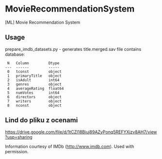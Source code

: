# MovieRecommendationSystem
[ML] Movie Recommendation System

## Usage
prepare_imdb_datasets.py - generates title.merged.sav file contains database:
```
 N   Column         Dtype  
---  ------         -----  
 0   tconst         object 
 1   primaryTitle   object 
 2   isAdult        int64  
 3   genres         object 
 4   averageRating  float64
 5   numVotes       int64  
 6   directors      object 
 7   writers        object 
 8   nconst         object 
```

## Lind do pliku z ocenami 
https://drive.google.com/file/d/1tCZI18Biuj89AZyPonq5REFYXjzv8AH7/view?usp=sharing


Information courtesy of
IMDb
(http://www.imdb.com).
Used with permission.
